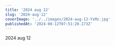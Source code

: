 ```yaml
---
title: '2024 aug 12'
slug: '2024-aug-12'
coverImage: '../../images/2024-aug-12-YxMz.jpg'
publishedAt: '2024-08-12T07:51:20.173Z'
---
```


2024 aug 12